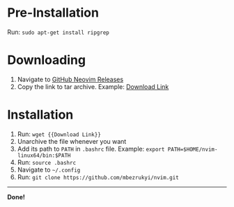# Pre-Installation
Run: `sudo apt-get install ripgrep`

# Downloading
1. Navigate to [GitHub Neovim Releases](https://github.com/neovim/neovim/releases)
2. Copy the link to tar archive. Example: [Download Link](https://github.com/neovim/neovim/releases/download/v0.10.1/nvim-linux64.tar.gz)

# Installation
1. Run: `wget {{Download Link}}`
2. Unarchive the file whenever you want
3. Add its path to `PATH` in `.bashrc` file. Example: `export PATH=$HOME/nvim-linux64/bin:$PATH`
4. Run: `source .bashrc`
5. Navigate to `~/.config`
6. Run: `git clone https://github.com/mbezrukyi/nvim.git`

---

**Done!**
